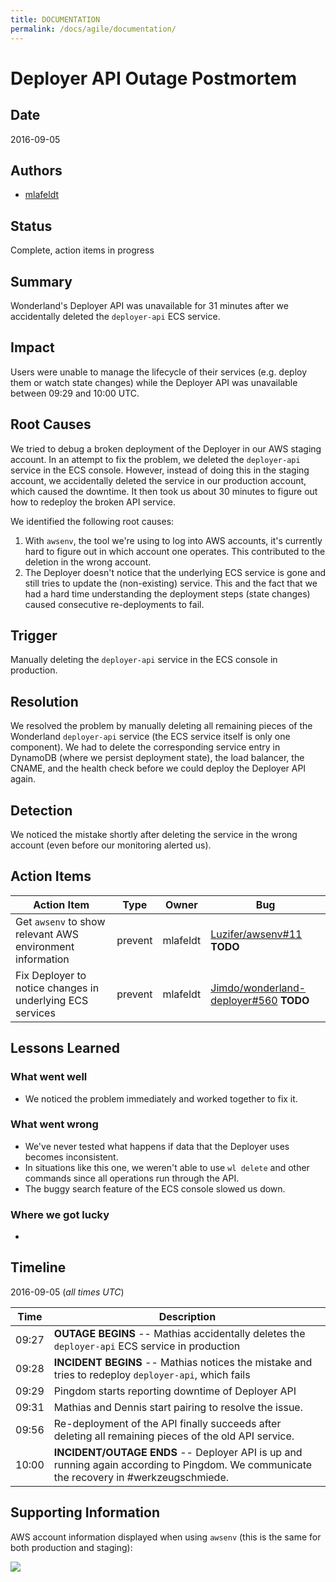 ```yaml
---
title: DOCUMENTATION
permalink: /docs/agile/documentation/
---
```


# Deployer API Outage Postmortem

## Date

2016-09-05

## Authors

* [mlafeldt](https://github.com/mlafeldt)

## Status

Complete, action items in progress

## Summary

Wonderland's Deployer API was unavailable for 31 minutes after we accidentally deleted the `deployer-api` ECS service.

## Impact

Users were unable to manage the lifecycle of their services (e.g. deploy them or watch state changes) while the Deployer API was unavailable between 09:29 and 10:00 UTC.

## Root Causes

We tried to debug a broken deployment of the Deployer in our AWS staging account. In an attempt to fix the problem, we deleted the `deployer-api` service in the ECS console. However, instead of doing this in the staging account, we accidentally deleted the service in our production account, which caused the downtime. It then took us about 30 minutes to figure out how to redeploy the broken API service.

We identified the following root causes:

1. With `awsenv`, the tool we're using to log into AWS accounts, it's currently hard to figure out in which account one operates. This contributed to the deletion in the wrong account.
2. The Deployer doesn't notice that the underlying ECS service is gone and still tries to update the (non-existing) service. This and the fact that we had a hard time understanding the deployment steps (state changes) caused consecutive re-deployments to fail.

## Trigger

Manually deleting the `deployer-api` service in the ECS console in production.

## Resolution

We resolved the problem by manually deleting all remaining pieces of the Wonderland `deployer-api` service (the ECS service itself is only one component). We had to delete the corresponding service entry in DynamoDB (where we persist deployment state), the load balancer, the CNAME, and the health check before we could deploy the Deployer API again.

## Detection

We noticed the mistake shortly after deleting the service in the wrong account (even before our monitoring alerted us).

## Action Items

| Action Item | Type | Owner | Bug |
| ----------- | ---- | ----- | --- |
| Get `awsenv` to show relevant AWS environment information | prevent | mlafeldt | [Luzifer/awsenv#11](https://github.com/Luzifer/awsenv/issues/11) **TODO** |
| Fix Deployer to notice changes in underlying ECS services | prevent | mlafeldt | [Jimdo/wonderland-deployer#560](https://github.com/Jimdo/wonderland-deployer/issues/560) **TODO** |

## Lessons Learned

### What went well

* We noticed the problem immediately and worked together to fix it.

### What went wrong

* We've never tested what happens if data that the Deployer uses becomes inconsistent.
* In situations like this one, we weren't able to use `wl delete` and other commands since all operations run through the API.
* The buggy search feature of the ECS console slowed us down.

### Where we got lucky

-

## Timeline

2016-09-05 (*all times UTC*)

| Time  | Description |
| ----- | ----------- |
| 09:27 | **OUTAGE BEGINS** -- Mathias accidentally deletes the `deployer-api` ECS service in production |
| 09:28 | **INCIDENT BEGINS** -- Mathias notices the mistake and tries to redeploy `deployer-api`, which fails |
| 09:29 | Pingdom starts reporting downtime of Deployer API |
| 09:31 | Mathias and Dennis start pairing to resolve the issue. |
| 09:56 | Re-deployment of the API finally succeeds after deleting all remaining pieces of the old API service. |
| 10:00 | **INCIDENT/OUTAGE ENDS** -- Deployer API is up and running again according to Pingdom. We communicate the recovery in #werkzeugschmiede. |

## Supporting Information

AWS account information displayed when using `awsenv` (this is the same for both production and staging):

![](https://cloud.githubusercontent.com/assets/158074/18248375/f1bf1872-7377-11e6-99ed-007f4b1a8206.png)
